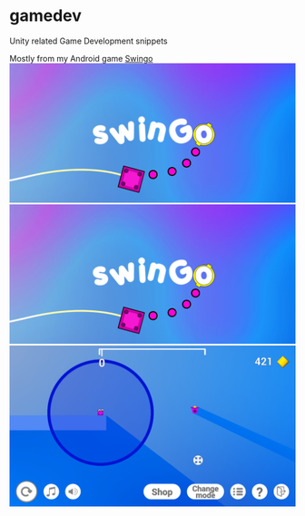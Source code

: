 # gamedev
Unity related Game Development snippets

Mostly from my Android game [Swingo](https://play.google.com/store/apps/details?id=com.samusaarikivi.swingo)
![Alt text](images/swingobanner.png?raw=true "Title")
[![Swingo](images/swingobanner.png?raw=true)](https://www.youtube.com/watch?v=N9Jmp-WWroU)
![Alt text](images/SwingoUI2.PNG?raw=true "Title")
